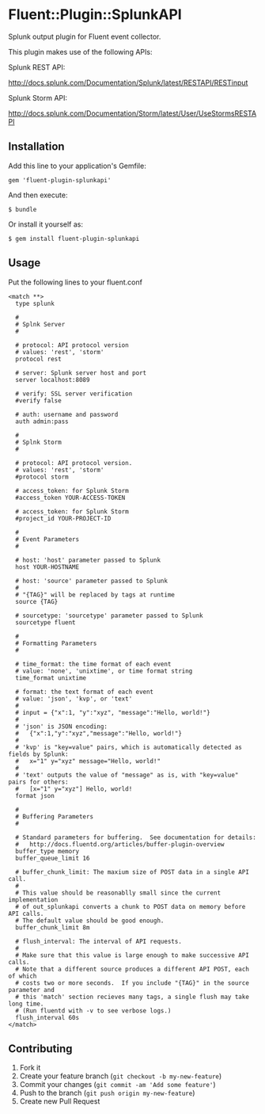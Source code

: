 # Fluent::Plugin::SplunkAPI

Splunk output plugin for Fluent event collector.

This plugin makes use of the following APIs:

Splunk REST API:

  http://docs.splunk.com/Documentation/Splunk/latest/RESTAPI/RESTinput

Splunk Storm API:

  http://docs.splunk.com/Documentation/Storm/latest/User/UseStormsRESTAPI

## Installation

Add this line to your application's Gemfile:

    gem 'fluent-plugin-splunkapi'

And then execute:

    $ bundle

Or install it yourself as:

    $ gem install fluent-plugin-splunkapi

## Usage

Put the following lines to your fluent.conf

    <match **>
      type splunk

      #
      # Splnk Server
      #

      # protocol: API protocol version
      # values: 'rest', 'storm'
      protocol rest

      # server: Splunk server host and port
      server localhost:8089

      # verify: SSL server verification
      #verify false

      # auth: username and password
      auth admin:pass

      #
      # Splnk Storm
      #

      # protocol: API protocol version.
      # values: 'rest', 'storm'
      #protocol storm

      # access_token: for Splunk Storm
      #access_token YOUR-ACCESS-TOKEN

      # access_token: for Splunk Storm
      #project_id YOUR-PROJECT-ID

      #
      # Event Parameters
      #

      # host: 'host' parameter passed to Splunk
      host YOUR-HOSTNAME

      # host: 'source' parameter passed to Splunk
      #
      # "{TAG}" will be replaced by tags at runtime
      source {TAG}

      # sourcetype: 'sourcetype' parameter passed to Splunk
      sourcetype fluent

      #
      # Formatting Parameters
      #

      # time_format: the time format of each event
      # value: 'none', 'unixtime', or time format string
      time_format unixtime

      # format: the text format of each event
      # value: 'json', 'kvp', or 'text'
      #
      # input = {"x":1, "y":"xyz", "message":"Hello, world!"}
      # 
      # 'json' is JSON encoding:
      #   {"x":1,"y":"xyz","message":"Hello, world!"}
      # 
      # 'kvp' is "key=value" pairs, which is automatically detected as fields by Splunk:
      #   x="1" y="xyz" message="Hello, world!"
      # 
      # 'text' outputs the value of "message" as is, with "key=value" pairs for others:
      #   [x="1" y="xyz"] Hello, world!
      format json

      #
      # Buffering Parameters
      #

      # Standard parameters for buffering.  See documentation for details:
      #   http://docs.fluentd.org/articles/buffer-plugin-overview
      buffer_type memory
      buffer_queue_limit 16

      # buffer_chunk_limit: The maxium size of POST data in a single API call.
      # 
      # This value should be reasonablly small since the current implementation
      # of out_splunkapi converts a chunk to POST data on memory before API calls.
      # The default value should be good enough.
      buffer_chunk_limit 8m

      # flush_interval: The interval of API requests.
      # 
      # Make sure that this value is large enough to make successive API calls.
      # Note that a different source produces a different API POST, each of which
      # costs two or more seconds.  If you include "{TAG}" in the source parameter and
      # this 'match' section recieves many tags, a single flush may take long time.
      # (Run fluentd with -v to see verbose logs.)
      flush_interval 60s
    </match>

## Contributing

1. Fork it
2. Create your feature branch (`git checkout -b my-new-feature`)
3. Commit your changes (`git commit -am 'Add some feature'`)
4. Push to the branch (`git push origin my-new-feature`)
5. Create new Pull Request
